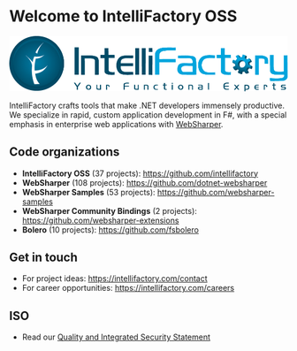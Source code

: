 # Welcome to IntelliFactory OSS

![IntelliFactory logo](https://raw.githubusercontent.com/intellifactory/.github//main/assets/logo.png)

IntelliFactory crafts tools that make .NET developers immensely productive. We specialize in rapid, custom application development in F#, with a special emphasis in enterprise web applications with [WebSharper](https://websharper.com).

## Code organizations

 * **IntelliFactory OSS** (37 projects): https://github.com/intellifactory
 * **WebSharper** (108 projects): https://github.com/dotnet-websharper
 * **WebSharper Samples** (53 projects): https://github.com/websharper-samples
 * **WebSharper Community Bindings** (2 projects): https://github.com/websharper-extensions
 * **Bolero** (10 projects): https://github.com/fsbolero

## Get in touch

 * For project ideas: https://intellifactory.com/contact
 * For career opportunities: https://intellifactory.com/careers

## ISO

 * Read our [Quality and Integrated Security Statement](https://raw.githubusercontent.com/intellifactory/.github/main/assets/QualityAndIntegratedSecurityPolicy.pdf)
